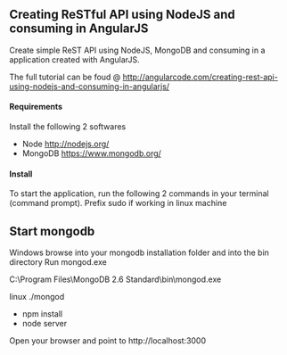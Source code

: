 ## Creating ReSTful API using NodeJS and consuming in AngularJS

Create simple ReST API using NodeJS, MongoDB and consuming in a application created with AngularJS. 

The full tutorial can be foud @ http://angularcode.com/creating-rest-api-using-nodejs-and-consuming-in-angularjs/
#### Requirements
Install the following 2 softwares
* Node http://nodejs.org/
* MongoDB https://www.mongodb.org/

#### Install
To start the application, run the following 2 commands in your terminal (command prompt).
Prefix sudo if working in linux machine

Start mongodb
-----------------------
Windows
browse into your mongodb installation folder and into the bin directory
Run mongod.exe

C:\Program Files\MongoDB 2.6 Standard\bin\mongod.exe

linux
./mongod

* npm install
* node server

Open your browser and point to http://localhost:3000
